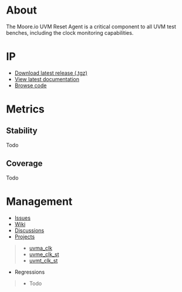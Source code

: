 # About
The Moore.io UVM Reset Agent is a critical component to all UVM test benches, including the clock monitoring capabilities.

# IP
* [Download latest release (.tgz)](Todo)
* [View latest documentation](Todo)
* [Browse code](https://github.com/Datum-Technology-Corporation/uvma_clk)

# Metrics
## Stability
Todo

## Coverage
Todo

# Management
* [Issues](https://github.com/Datum-Technology-Corporation/uvma_clk/issues)
* [Wiki](https://github.com/Datum-Technology-Corporation/uvma_clk/wiki)
* [Discussions](https://github.com/Datum-Technology-Corporation/uvma_clk/discussions)
* [Projects](https://github.com/Datum-Technology-Corporation/uvma_clk/projects)
> * [uvma_clk](https://github.com/Datum-Technology-Corporation/uvma_clk/projects/1)
> * [uvme_clk_st](https://github.com/Datum-Technology-Corporation/uvma_clk/projects/2)
> * [uvmt_clk_st](https://github.com/Datum-Technology-Corporation/uvma_clk/projects/3)
* Regressions
> * Todo
